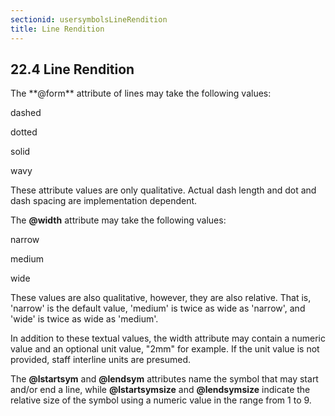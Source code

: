 ```yaml
---
sectionid: usersymbolsLineRendition
title: Line Rendition
---
```



<h2 id="usersymbolsLineRendition">
   <span class="headingNumber">22.4</span>
   <span class="head">Line Rendition</span>
</h2>
The **@form** attribute of lines may take the following values:


<span class="list">
   
   <span class="item">dashed</span>
   
   <span class="item">dotted</span>
   
   <span class="item">solid</span>
   
   <span class="item">wavy</span>
   
</span>
These attribute values are only qualitative. Actual dash length and dot and dash spacing
are
implementation dependent.

The **@width** attribute may take the following values:


<span class="list">
   
   <span class="item">narrow</span>
   
   <span class="item">medium</span>
   
   <span class="item">wide</span>
   
</span>
These values are also qualitative, however, they are also relative. That is, 'narrow'
is the
default value, 'medium' is twice as wide as 'narrow', and 'wide' is twice as wide
as
'medium'.

In addition to these textual values, the width attribute may contain a numeric value
and an
optional unit value, "2mm" for example. If the unit value is not provided, staff interline
units are presumed.

The **@lstartsym** and **@lendsym** attributes name the symbol that may start
and/or end a line, while **@lstartsymsize** and **@lendsymsize** indicate the
relative size of the symbol using a numeric value in the range from 1 to 9.

